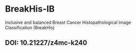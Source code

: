 # BreakHis-IB
Inclusive and balanced Breast Cancer Histopathological Image Classification (BreakHis)
## DOI: 10.21227/z4mc-k240
